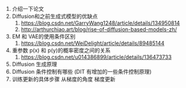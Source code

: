 1. 介绍一下论文
3. Diffusion和之前生成式模型的优缺点  
   1. https://blog.csdn.net/GarryWang1248/article/details/134950814
   2. http://arthurchiao.art/blog/rise-of-diffusion-based-models-zh/
4. EM 和 VAE的使用条件区别
   1. https://blog.csdn.net/WeiDelight/article/details/89485144
6. 重参数  p(x) 和 p(y)的概率密度之间的关系
   1. https://blog.csdn.net/u014386899/article/details/136473733
8. Diffusion 生成原理
9. Diffusion 条件控制有哪些 (DIT 有增加的一些条件控制原理)
10. 训练更新的具体步骤 从梯度的角度 梯度更新
